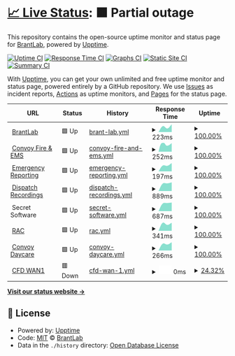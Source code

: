 # [📈 Live Status](https://demo.upptime.js.org): <!--live status--> **🟧 Partial outage**

This repository contains the open-source uptime monitor and status page for [BrantLab](https://demo.upptime.js.org), powered by [Upptime](https://github.com/upptime/upptime).

[![Uptime CI](https://github.com/BrantLab/upptime/workflows/Uptime%20CI/badge.svg)](https://github.com/BrantLab/upptime/actions?query=workflow%3A%22Uptime+CI%22)
[![Response Time CI](https://github.com/BrantLab/upptime/workflows/Response%20Time%20CI/badge.svg)](https://github.com/BrantLab/upptime/actions?query=workflow%3A%22Response+Time+CI%22)
[![Graphs CI](https://github.com/BrantLab/upptime/workflows/Graphs%20CI/badge.svg)](https://github.com/BrantLab/upptime/actions?query=workflow%3A%22Graphs+CI%22)
[![Static Site CI](https://github.com/BrantLab/upptime/workflows/Static%20Site%20CI/badge.svg)](https://github.com/BrantLab/upptime/actions?query=workflow%3A%22Static+Site+CI%22)
[![Summary CI](https://github.com/BrantLab/upptime/workflows/Summary%20CI/badge.svg)](https://github.com/BrantLab/upptime/actions?query=workflow%3A%22Summary+CI%22)

With [Upptime](https://upptime.js.org), you can get your own unlimited and free uptime monitor and status page, powered entirely by a GitHub repository. We use [Issues](https://github.com/BrantLab/upptime/issues) as incident reports, [Actions](https://github.com/BrantLab/upptime/actions) as uptime monitors, and [Pages](https://demo.upptime.js.org) for the status page.

<!--start: status pages-->
<!-- This summary is generated by Upptime (https://github.com/upptime/upptime) -->
<!-- Do not edit this manually, your changes will be overwritten -->
<!-- prettier-ignore -->
| URL | Status | History | Response Time | Uptime |
| --- | ------ | ------- | ------------- | ------ |
| <img alt="" src="https://favicons.githubusercontent.com/brantlab.com" height="13"> [BrantLab](https://brantlab.com) | 🟩 Up | [brant-lab.yml](https://github.com/Brantlab/upptime/commits/HEAD/history/brant-lab.yml) | <details><summary><img alt="Response time graph" src="./graphs/brant-lab/response-time-week.png" height="20"> 223ms</summary><br><a href="https://upptime.brantlab.com/history/brant-lab"><img alt="Response time 223" src="https://img.shields.io/endpoint?url=https%3A%2F%2Fraw.githubusercontent.com%2FBrantlab%2Fupptime%2FHEAD%2Fapi%2Fbrant-lab%2Fresponse-time.json"></a><br><a href="https://upptime.brantlab.com/history/brant-lab"><img alt="24-hour response time 223" src="https://img.shields.io/endpoint?url=https%3A%2F%2Fraw.githubusercontent.com%2FBrantlab%2Fupptime%2FHEAD%2Fapi%2Fbrant-lab%2Fresponse-time-day.json"></a><br><a href="https://upptime.brantlab.com/history/brant-lab"><img alt="7-day response time 223" src="https://img.shields.io/endpoint?url=https%3A%2F%2Fraw.githubusercontent.com%2FBrantlab%2Fupptime%2FHEAD%2Fapi%2Fbrant-lab%2Fresponse-time-week.json"></a><br><a href="https://upptime.brantlab.com/history/brant-lab"><img alt="30-day response time 223" src="https://img.shields.io/endpoint?url=https%3A%2F%2Fraw.githubusercontent.com%2FBrantlab%2Fupptime%2FHEAD%2Fapi%2Fbrant-lab%2Fresponse-time-month.json"></a><br><a href="https://upptime.brantlab.com/history/brant-lab"><img alt="1-year response time 223" src="https://img.shields.io/endpoint?url=https%3A%2F%2Fraw.githubusercontent.com%2FBrantlab%2Fupptime%2FHEAD%2Fapi%2Fbrant-lab%2Fresponse-time-year.json"></a></details> | <details><summary><a href="https://upptime.brantlab.com/history/brant-lab">100.00%</a></summary><a href="https://upptime.brantlab.com/history/brant-lab"><img alt="All-time uptime 100.00%" src="https://img.shields.io/endpoint?url=https%3A%2F%2Fraw.githubusercontent.com%2FBrantlab%2Fupptime%2FHEAD%2Fapi%2Fbrant-lab%2Fuptime.json"></a><br><a href="https://upptime.brantlab.com/history/brant-lab"><img alt="24-hour uptime 100.00%" src="https://img.shields.io/endpoint?url=https%3A%2F%2Fraw.githubusercontent.com%2FBrantlab%2Fupptime%2FHEAD%2Fapi%2Fbrant-lab%2Fuptime-day.json"></a><br><a href="https://upptime.brantlab.com/history/brant-lab"><img alt="7-day uptime 100.00%" src="https://img.shields.io/endpoint?url=https%3A%2F%2Fraw.githubusercontent.com%2FBrantlab%2Fupptime%2FHEAD%2Fapi%2Fbrant-lab%2Fuptime-week.json"></a><br><a href="https://upptime.brantlab.com/history/brant-lab"><img alt="30-day uptime 100.00%" src="https://img.shields.io/endpoint?url=https%3A%2F%2Fraw.githubusercontent.com%2FBrantlab%2Fupptime%2FHEAD%2Fapi%2Fbrant-lab%2Fuptime-month.json"></a><br><a href="https://upptime.brantlab.com/history/brant-lab"><img alt="1-year uptime 100.00%" src="https://img.shields.io/endpoint?url=https%3A%2F%2Fraw.githubusercontent.com%2FBrantlab%2Fupptime%2FHEAD%2Fapi%2Fbrant-lab%2Fuptime-year.json"></a></details>
| <img alt="" src="https://favicons.githubusercontent.com/convoyfireandems.com" height="13"> [Convoy Fire & EMS](https://convoyfireandems.com) | 🟩 Up | [convoy-fire-and-ems.yml](https://github.com/Brantlab/upptime/commits/HEAD/history/convoy-fire-and-ems.yml) | <details><summary><img alt="Response time graph" src="./graphs/convoy-fire-and-ems/response-time-week.png" height="20"> 252ms</summary><br><a href="https://upptime.brantlab.com/history/convoy-fire-and-ems"><img alt="Response time 252" src="https://img.shields.io/endpoint?url=https%3A%2F%2Fraw.githubusercontent.com%2FBrantlab%2Fupptime%2FHEAD%2Fapi%2Fconvoy-fire-and-ems%2Fresponse-time.json"></a><br><a href="https://upptime.brantlab.com/history/convoy-fire-and-ems"><img alt="24-hour response time 252" src="https://img.shields.io/endpoint?url=https%3A%2F%2Fraw.githubusercontent.com%2FBrantlab%2Fupptime%2FHEAD%2Fapi%2Fconvoy-fire-and-ems%2Fresponse-time-day.json"></a><br><a href="https://upptime.brantlab.com/history/convoy-fire-and-ems"><img alt="7-day response time 252" src="https://img.shields.io/endpoint?url=https%3A%2F%2Fraw.githubusercontent.com%2FBrantlab%2Fupptime%2FHEAD%2Fapi%2Fconvoy-fire-and-ems%2Fresponse-time-week.json"></a><br><a href="https://upptime.brantlab.com/history/convoy-fire-and-ems"><img alt="30-day response time 252" src="https://img.shields.io/endpoint?url=https%3A%2F%2Fraw.githubusercontent.com%2FBrantlab%2Fupptime%2FHEAD%2Fapi%2Fconvoy-fire-and-ems%2Fresponse-time-month.json"></a><br><a href="https://upptime.brantlab.com/history/convoy-fire-and-ems"><img alt="1-year response time 252" src="https://img.shields.io/endpoint?url=https%3A%2F%2Fraw.githubusercontent.com%2FBrantlab%2Fupptime%2FHEAD%2Fapi%2Fconvoy-fire-and-ems%2Fresponse-time-year.json"></a></details> | <details><summary><a href="https://upptime.brantlab.com/history/convoy-fire-and-ems">100.00%</a></summary><a href="https://upptime.brantlab.com/history/convoy-fire-and-ems"><img alt="All-time uptime 100.00%" src="https://img.shields.io/endpoint?url=https%3A%2F%2Fraw.githubusercontent.com%2FBrantlab%2Fupptime%2FHEAD%2Fapi%2Fconvoy-fire-and-ems%2Fuptime.json"></a><br><a href="https://upptime.brantlab.com/history/convoy-fire-and-ems"><img alt="24-hour uptime 100.00%" src="https://img.shields.io/endpoint?url=https%3A%2F%2Fraw.githubusercontent.com%2FBrantlab%2Fupptime%2FHEAD%2Fapi%2Fconvoy-fire-and-ems%2Fuptime-day.json"></a><br><a href="https://upptime.brantlab.com/history/convoy-fire-and-ems"><img alt="7-day uptime 100.00%" src="https://img.shields.io/endpoint?url=https%3A%2F%2Fraw.githubusercontent.com%2FBrantlab%2Fupptime%2FHEAD%2Fapi%2Fconvoy-fire-and-ems%2Fuptime-week.json"></a><br><a href="https://upptime.brantlab.com/history/convoy-fire-and-ems"><img alt="30-day uptime 100.00%" src="https://img.shields.io/endpoint?url=https%3A%2F%2Fraw.githubusercontent.com%2FBrantlab%2Fupptime%2FHEAD%2Fapi%2Fconvoy-fire-and-ems%2Fuptime-month.json"></a><br><a href="https://upptime.brantlab.com/history/convoy-fire-and-ems"><img alt="1-year uptime 100.00%" src="https://img.shields.io/endpoint?url=https%3A%2F%2Fraw.githubusercontent.com%2FBrantlab%2Fupptime%2FHEAD%2Fapi%2Fconvoy-fire-and-ems%2Fuptime-year.json"></a></details>
| <img alt="" src="https://favicons.githubusercontent.com/emergencyreporting.com" height="13"> [Emergency Reporting](https://emergencyreporting.com) | 🟩 Up | [emergency-reporting.yml](https://github.com/Brantlab/upptime/commits/HEAD/history/emergency-reporting.yml) | <details><summary><img alt="Response time graph" src="./graphs/emergency-reporting/response-time-week.png" height="20"> 197ms</summary><br><a href="https://upptime.brantlab.com/history/emergency-reporting"><img alt="Response time 197" src="https://img.shields.io/endpoint?url=https%3A%2F%2Fraw.githubusercontent.com%2FBrantlab%2Fupptime%2FHEAD%2Fapi%2Femergency-reporting%2Fresponse-time.json"></a><br><a href="https://upptime.brantlab.com/history/emergency-reporting"><img alt="24-hour response time 197" src="https://img.shields.io/endpoint?url=https%3A%2F%2Fraw.githubusercontent.com%2FBrantlab%2Fupptime%2FHEAD%2Fapi%2Femergency-reporting%2Fresponse-time-day.json"></a><br><a href="https://upptime.brantlab.com/history/emergency-reporting"><img alt="7-day response time 197" src="https://img.shields.io/endpoint?url=https%3A%2F%2Fraw.githubusercontent.com%2FBrantlab%2Fupptime%2FHEAD%2Fapi%2Femergency-reporting%2Fresponse-time-week.json"></a><br><a href="https://upptime.brantlab.com/history/emergency-reporting"><img alt="30-day response time 197" src="https://img.shields.io/endpoint?url=https%3A%2F%2Fraw.githubusercontent.com%2FBrantlab%2Fupptime%2FHEAD%2Fapi%2Femergency-reporting%2Fresponse-time-month.json"></a><br><a href="https://upptime.brantlab.com/history/emergency-reporting"><img alt="1-year response time 197" src="https://img.shields.io/endpoint?url=https%3A%2F%2Fraw.githubusercontent.com%2FBrantlab%2Fupptime%2FHEAD%2Fapi%2Femergency-reporting%2Fresponse-time-year.json"></a></details> | <details><summary><a href="https://upptime.brantlab.com/history/emergency-reporting">100.00%</a></summary><a href="https://upptime.brantlab.com/history/emergency-reporting"><img alt="All-time uptime 100.00%" src="https://img.shields.io/endpoint?url=https%3A%2F%2Fraw.githubusercontent.com%2FBrantlab%2Fupptime%2FHEAD%2Fapi%2Femergency-reporting%2Fuptime.json"></a><br><a href="https://upptime.brantlab.com/history/emergency-reporting"><img alt="24-hour uptime 100.00%" src="https://img.shields.io/endpoint?url=https%3A%2F%2Fraw.githubusercontent.com%2FBrantlab%2Fupptime%2FHEAD%2Fapi%2Femergency-reporting%2Fuptime-day.json"></a><br><a href="https://upptime.brantlab.com/history/emergency-reporting"><img alt="7-day uptime 100.00%" src="https://img.shields.io/endpoint?url=https%3A%2F%2Fraw.githubusercontent.com%2FBrantlab%2Fupptime%2FHEAD%2Fapi%2Femergency-reporting%2Fuptime-week.json"></a><br><a href="https://upptime.brantlab.com/history/emergency-reporting"><img alt="30-day uptime 100.00%" src="https://img.shields.io/endpoint?url=https%3A%2F%2Fraw.githubusercontent.com%2FBrantlab%2Fupptime%2FHEAD%2Fapi%2Femergency-reporting%2Fuptime-month.json"></a><br><a href="https://upptime.brantlab.com/history/emergency-reporting"><img alt="1-year uptime 100.00%" src="https://img.shields.io/endpoint?url=https%3A%2F%2Fraw.githubusercontent.com%2FBrantlab%2Fupptime%2FHEAD%2Fapi%2Femergency-reporting%2Fuptime-year.json"></a></details>
| <img alt="" src="https://favicons.githubusercontent.com/dispatch.brantlab.com" height="13"> [Dispatch Recordings](https://dispatch.brantlab.com) | 🟩 Up | [dispatch-recordings.yml](https://github.com/Brantlab/upptime/commits/HEAD/history/dispatch-recordings.yml) | <details><summary><img alt="Response time graph" src="./graphs/dispatch-recordings/response-time-week.png" height="20"> 889ms</summary><br><a href="https://upptime.brantlab.com/history/dispatch-recordings"><img alt="Response time 889" src="https://img.shields.io/endpoint?url=https%3A%2F%2Fraw.githubusercontent.com%2FBrantlab%2Fupptime%2FHEAD%2Fapi%2Fdispatch-recordings%2Fresponse-time.json"></a><br><a href="https://upptime.brantlab.com/history/dispatch-recordings"><img alt="24-hour response time 889" src="https://img.shields.io/endpoint?url=https%3A%2F%2Fraw.githubusercontent.com%2FBrantlab%2Fupptime%2FHEAD%2Fapi%2Fdispatch-recordings%2Fresponse-time-day.json"></a><br><a href="https://upptime.brantlab.com/history/dispatch-recordings"><img alt="7-day response time 889" src="https://img.shields.io/endpoint?url=https%3A%2F%2Fraw.githubusercontent.com%2FBrantlab%2Fupptime%2FHEAD%2Fapi%2Fdispatch-recordings%2Fresponse-time-week.json"></a><br><a href="https://upptime.brantlab.com/history/dispatch-recordings"><img alt="30-day response time 889" src="https://img.shields.io/endpoint?url=https%3A%2F%2Fraw.githubusercontent.com%2FBrantlab%2Fupptime%2FHEAD%2Fapi%2Fdispatch-recordings%2Fresponse-time-month.json"></a><br><a href="https://upptime.brantlab.com/history/dispatch-recordings"><img alt="1-year response time 889" src="https://img.shields.io/endpoint?url=https%3A%2F%2Fraw.githubusercontent.com%2FBrantlab%2Fupptime%2FHEAD%2Fapi%2Fdispatch-recordings%2Fresponse-time-year.json"></a></details> | <details><summary><a href="https://upptime.brantlab.com/history/dispatch-recordings">100.00%</a></summary><a href="https://upptime.brantlab.com/history/dispatch-recordings"><img alt="All-time uptime 100.00%" src="https://img.shields.io/endpoint?url=https%3A%2F%2Fraw.githubusercontent.com%2FBrantlab%2Fupptime%2FHEAD%2Fapi%2Fdispatch-recordings%2Fuptime.json"></a><br><a href="https://upptime.brantlab.com/history/dispatch-recordings"><img alt="24-hour uptime 100.00%" src="https://img.shields.io/endpoint?url=https%3A%2F%2Fraw.githubusercontent.com%2FBrantlab%2Fupptime%2FHEAD%2Fapi%2Fdispatch-recordings%2Fuptime-day.json"></a><br><a href="https://upptime.brantlab.com/history/dispatch-recordings"><img alt="7-day uptime 100.00%" src="https://img.shields.io/endpoint?url=https%3A%2F%2Fraw.githubusercontent.com%2FBrantlab%2Fupptime%2FHEAD%2Fapi%2Fdispatch-recordings%2Fuptime-week.json"></a><br><a href="https://upptime.brantlab.com/history/dispatch-recordings"><img alt="30-day uptime 100.00%" src="https://img.shields.io/endpoint?url=https%3A%2F%2Fraw.githubusercontent.com%2FBrantlab%2Fupptime%2FHEAD%2Fapi%2Fdispatch-recordings%2Fuptime-month.json"></a><br><a href="https://upptime.brantlab.com/history/dispatch-recordings"><img alt="1-year uptime 100.00%" src="https://img.shields.io/endpoint?url=https%3A%2F%2Fraw.githubusercontent.com%2FBrantlab%2Fupptime%2FHEAD%2Fapi%2Fdispatch-recordings%2Fuptime-year.json"></a></details>
| <img alt="" src="https://favicons.githubusercontent.com/null" height="13"> Secret Software | 🟩 Up | [secret-software.yml](https://github.com/Brantlab/upptime/commits/HEAD/history/secret-software.yml) | <details><summary><img alt="Response time graph" src="./graphs/secret-software/response-time-week.png" height="20"> 687ms</summary><br><a href="https://upptime.brantlab.com/history/secret-software"><img alt="Response time 687" src="https://img.shields.io/endpoint?url=https%3A%2F%2Fraw.githubusercontent.com%2FBrantlab%2Fupptime%2FHEAD%2Fapi%2Fsecret-software%2Fresponse-time.json"></a><br><a href="https://upptime.brantlab.com/history/secret-software"><img alt="24-hour response time 687" src="https://img.shields.io/endpoint?url=https%3A%2F%2Fraw.githubusercontent.com%2FBrantlab%2Fupptime%2FHEAD%2Fapi%2Fsecret-software%2Fresponse-time-day.json"></a><br><a href="https://upptime.brantlab.com/history/secret-software"><img alt="7-day response time 687" src="https://img.shields.io/endpoint?url=https%3A%2F%2Fraw.githubusercontent.com%2FBrantlab%2Fupptime%2FHEAD%2Fapi%2Fsecret-software%2Fresponse-time-week.json"></a><br><a href="https://upptime.brantlab.com/history/secret-software"><img alt="30-day response time 687" src="https://img.shields.io/endpoint?url=https%3A%2F%2Fraw.githubusercontent.com%2FBrantlab%2Fupptime%2FHEAD%2Fapi%2Fsecret-software%2Fresponse-time-month.json"></a><br><a href="https://upptime.brantlab.com/history/secret-software"><img alt="1-year response time 687" src="https://img.shields.io/endpoint?url=https%3A%2F%2Fraw.githubusercontent.com%2FBrantlab%2Fupptime%2FHEAD%2Fapi%2Fsecret-software%2Fresponse-time-year.json"></a></details> | <details><summary><a href="https://upptime.brantlab.com/history/secret-software">100.00%</a></summary><a href="https://upptime.brantlab.com/history/secret-software"><img alt="All-time uptime 100.00%" src="https://img.shields.io/endpoint?url=https%3A%2F%2Fraw.githubusercontent.com%2FBrantlab%2Fupptime%2FHEAD%2Fapi%2Fsecret-software%2Fuptime.json"></a><br><a href="https://upptime.brantlab.com/history/secret-software"><img alt="24-hour uptime 100.00%" src="https://img.shields.io/endpoint?url=https%3A%2F%2Fraw.githubusercontent.com%2FBrantlab%2Fupptime%2FHEAD%2Fapi%2Fsecret-software%2Fuptime-day.json"></a><br><a href="https://upptime.brantlab.com/history/secret-software"><img alt="7-day uptime 100.00%" src="https://img.shields.io/endpoint?url=https%3A%2F%2Fraw.githubusercontent.com%2FBrantlab%2Fupptime%2FHEAD%2Fapi%2Fsecret-software%2Fuptime-week.json"></a><br><a href="https://upptime.brantlab.com/history/secret-software"><img alt="30-day uptime 100.00%" src="https://img.shields.io/endpoint?url=https%3A%2F%2Fraw.githubusercontent.com%2FBrantlab%2Fupptime%2FHEAD%2Fapi%2Fsecret-software%2Fuptime-month.json"></a><br><a href="https://upptime.brantlab.com/history/secret-software"><img alt="1-year uptime 100.00%" src="https://img.shields.io/endpoint?url=https%3A%2F%2Fraw.githubusercontent.com%2FBrantlab%2Fupptime%2FHEAD%2Fapi%2Fsecret-software%2Fuptime-year.json"></a></details>
| <img alt="" src="https://favicons.githubusercontent.com/rac.grunetworks.xyz" height="13"> [RAC](https://rac.grunetworks.xyz) | 🟩 Up | [rac.yml](https://github.com/Brantlab/upptime/commits/HEAD/history/rac.yml) | <details><summary><img alt="Response time graph" src="./graphs/rac/response-time-week.png" height="20"> 341ms</summary><br><a href="https://upptime.brantlab.com/history/rac"><img alt="Response time 341" src="https://img.shields.io/endpoint?url=https%3A%2F%2Fraw.githubusercontent.com%2FBrantlab%2Fupptime%2FHEAD%2Fapi%2Frac%2Fresponse-time.json"></a><br><a href="https://upptime.brantlab.com/history/rac"><img alt="24-hour response time 341" src="https://img.shields.io/endpoint?url=https%3A%2F%2Fraw.githubusercontent.com%2FBrantlab%2Fupptime%2FHEAD%2Fapi%2Frac%2Fresponse-time-day.json"></a><br><a href="https://upptime.brantlab.com/history/rac"><img alt="7-day response time 341" src="https://img.shields.io/endpoint?url=https%3A%2F%2Fraw.githubusercontent.com%2FBrantlab%2Fupptime%2FHEAD%2Fapi%2Frac%2Fresponse-time-week.json"></a><br><a href="https://upptime.brantlab.com/history/rac"><img alt="30-day response time 341" src="https://img.shields.io/endpoint?url=https%3A%2F%2Fraw.githubusercontent.com%2FBrantlab%2Fupptime%2FHEAD%2Fapi%2Frac%2Fresponse-time-month.json"></a><br><a href="https://upptime.brantlab.com/history/rac"><img alt="1-year response time 341" src="https://img.shields.io/endpoint?url=https%3A%2F%2Fraw.githubusercontent.com%2FBrantlab%2Fupptime%2FHEAD%2Fapi%2Frac%2Fresponse-time-year.json"></a></details> | <details><summary><a href="https://upptime.brantlab.com/history/rac">100.00%</a></summary><a href="https://upptime.brantlab.com/history/rac"><img alt="All-time uptime 100.00%" src="https://img.shields.io/endpoint?url=https%3A%2F%2Fraw.githubusercontent.com%2FBrantlab%2Fupptime%2FHEAD%2Fapi%2Frac%2Fuptime.json"></a><br><a href="https://upptime.brantlab.com/history/rac"><img alt="24-hour uptime 100.00%" src="https://img.shields.io/endpoint?url=https%3A%2F%2Fraw.githubusercontent.com%2FBrantlab%2Fupptime%2FHEAD%2Fapi%2Frac%2Fuptime-day.json"></a><br><a href="https://upptime.brantlab.com/history/rac"><img alt="7-day uptime 100.00%" src="https://img.shields.io/endpoint?url=https%3A%2F%2Fraw.githubusercontent.com%2FBrantlab%2Fupptime%2FHEAD%2Fapi%2Frac%2Fuptime-week.json"></a><br><a href="https://upptime.brantlab.com/history/rac"><img alt="30-day uptime 100.00%" src="https://img.shields.io/endpoint?url=https%3A%2F%2Fraw.githubusercontent.com%2FBrantlab%2Fupptime%2FHEAD%2Fapi%2Frac%2Fuptime-month.json"></a><br><a href="https://upptime.brantlab.com/history/rac"><img alt="1-year uptime 100.00%" src="https://img.shields.io/endpoint?url=https%3A%2F%2Fraw.githubusercontent.com%2FBrantlab%2Fupptime%2FHEAD%2Fapi%2Frac%2Fuptime-year.json"></a></details>
| <img alt="" src="https://favicons.githubusercontent.com/convoydaycare.com" height="13"> [Convoy Daycare](https://Convoydaycare.com) | 🟩 Up | [convoy-daycare.yml](https://github.com/Brantlab/upptime/commits/HEAD/history/convoy-daycare.yml) | <details><summary><img alt="Response time graph" src="./graphs/convoy-daycare/response-time-week.png" height="20"> 266ms</summary><br><a href="https://upptime.brantlab.com/history/convoy-daycare"><img alt="Response time 266" src="https://img.shields.io/endpoint?url=https%3A%2F%2Fraw.githubusercontent.com%2FBrantlab%2Fupptime%2FHEAD%2Fapi%2Fconvoy-daycare%2Fresponse-time.json"></a><br><a href="https://upptime.brantlab.com/history/convoy-daycare"><img alt="24-hour response time 266" src="https://img.shields.io/endpoint?url=https%3A%2F%2Fraw.githubusercontent.com%2FBrantlab%2Fupptime%2FHEAD%2Fapi%2Fconvoy-daycare%2Fresponse-time-day.json"></a><br><a href="https://upptime.brantlab.com/history/convoy-daycare"><img alt="7-day response time 266" src="https://img.shields.io/endpoint?url=https%3A%2F%2Fraw.githubusercontent.com%2FBrantlab%2Fupptime%2FHEAD%2Fapi%2Fconvoy-daycare%2Fresponse-time-week.json"></a><br><a href="https://upptime.brantlab.com/history/convoy-daycare"><img alt="30-day response time 266" src="https://img.shields.io/endpoint?url=https%3A%2F%2Fraw.githubusercontent.com%2FBrantlab%2Fupptime%2FHEAD%2Fapi%2Fconvoy-daycare%2Fresponse-time-month.json"></a><br><a href="https://upptime.brantlab.com/history/convoy-daycare"><img alt="1-year response time 266" src="https://img.shields.io/endpoint?url=https%3A%2F%2Fraw.githubusercontent.com%2FBrantlab%2Fupptime%2FHEAD%2Fapi%2Fconvoy-daycare%2Fresponse-time-year.json"></a></details> | <details><summary><a href="https://upptime.brantlab.com/history/convoy-daycare">100.00%</a></summary><a href="https://upptime.brantlab.com/history/convoy-daycare"><img alt="All-time uptime 100.00%" src="https://img.shields.io/endpoint?url=https%3A%2F%2Fraw.githubusercontent.com%2FBrantlab%2Fupptime%2FHEAD%2Fapi%2Fconvoy-daycare%2Fuptime.json"></a><br><a href="https://upptime.brantlab.com/history/convoy-daycare"><img alt="24-hour uptime 100.00%" src="https://img.shields.io/endpoint?url=https%3A%2F%2Fraw.githubusercontent.com%2FBrantlab%2Fupptime%2FHEAD%2Fapi%2Fconvoy-daycare%2Fuptime-day.json"></a><br><a href="https://upptime.brantlab.com/history/convoy-daycare"><img alt="7-day uptime 100.00%" src="https://img.shields.io/endpoint?url=https%3A%2F%2Fraw.githubusercontent.com%2FBrantlab%2Fupptime%2FHEAD%2Fapi%2Fconvoy-daycare%2Fuptime-week.json"></a><br><a href="https://upptime.brantlab.com/history/convoy-daycare"><img alt="30-day uptime 100.00%" src="https://img.shields.io/endpoint?url=https%3A%2F%2Fraw.githubusercontent.com%2FBrantlab%2Fupptime%2FHEAD%2Fapi%2Fconvoy-daycare%2Fuptime-month.json"></a><br><a href="https://upptime.brantlab.com/history/convoy-daycare"><img alt="1-year uptime 100.00%" src="https://img.shields.io/endpoint?url=https%3A%2F%2Fraw.githubusercontent.com%2FBrantlab%2Fupptime%2FHEAD%2Fapi%2Fconvoy-daycare%2Fuptime-year.json"></a></details>
| <img alt="" src="https://favicons.githubusercontent.com/null" height="13"> [CFD WAN1](wan1.convoyfireandems.com) | 🟥 Down | [cfd-wan-1.yml](https://github.com/Brantlab/upptime/commits/HEAD/history/cfd-wan-1.yml) | <details><summary><img alt="Response time graph" src="./graphs/cfd-wan-1/response-time-week.png" height="20"> 0ms</summary><br><a href="https://upptime.brantlab.com/history/cfd-wan-1"><img alt="Response time 0" src="https://img.shields.io/endpoint?url=https%3A%2F%2Fraw.githubusercontent.com%2FBrantlab%2Fupptime%2FHEAD%2Fapi%2Fcfd-wan-1%2Fresponse-time.json"></a><br><a href="https://upptime.brantlab.com/history/cfd-wan-1"><img alt="24-hour response time 0" src="https://img.shields.io/endpoint?url=https%3A%2F%2Fraw.githubusercontent.com%2FBrantlab%2Fupptime%2FHEAD%2Fapi%2Fcfd-wan-1%2Fresponse-time-day.json"></a><br><a href="https://upptime.brantlab.com/history/cfd-wan-1"><img alt="7-day response time 0" src="https://img.shields.io/endpoint?url=https%3A%2F%2Fraw.githubusercontent.com%2FBrantlab%2Fupptime%2FHEAD%2Fapi%2Fcfd-wan-1%2Fresponse-time-week.json"></a><br><a href="https://upptime.brantlab.com/history/cfd-wan-1"><img alt="30-day response time 0" src="https://img.shields.io/endpoint?url=https%3A%2F%2Fraw.githubusercontent.com%2FBrantlab%2Fupptime%2FHEAD%2Fapi%2Fcfd-wan-1%2Fresponse-time-month.json"></a><br><a href="https://upptime.brantlab.com/history/cfd-wan-1"><img alt="1-year response time 0" src="https://img.shields.io/endpoint?url=https%3A%2F%2Fraw.githubusercontent.com%2FBrantlab%2Fupptime%2FHEAD%2Fapi%2Fcfd-wan-1%2Fresponse-time-year.json"></a></details> | <details><summary><a href="https://upptime.brantlab.com/history/cfd-wan-1">24.32%</a></summary><a href="https://upptime.brantlab.com/history/cfd-wan-1"><img alt="All-time uptime 24.32%" src="https://img.shields.io/endpoint?url=https%3A%2F%2Fraw.githubusercontent.com%2FBrantlab%2Fupptime%2FHEAD%2Fapi%2Fcfd-wan-1%2Fuptime.json"></a><br><a href="https://upptime.brantlab.com/history/cfd-wan-1"><img alt="24-hour uptime 24.32%" src="https://img.shields.io/endpoint?url=https%3A%2F%2Fraw.githubusercontent.com%2FBrantlab%2Fupptime%2FHEAD%2Fapi%2Fcfd-wan-1%2Fuptime-day.json"></a><br><a href="https://upptime.brantlab.com/history/cfd-wan-1"><img alt="7-day uptime 24.32%" src="https://img.shields.io/endpoint?url=https%3A%2F%2Fraw.githubusercontent.com%2FBrantlab%2Fupptime%2FHEAD%2Fapi%2Fcfd-wan-1%2Fuptime-week.json"></a><br><a href="https://upptime.brantlab.com/history/cfd-wan-1"><img alt="30-day uptime 24.32%" src="https://img.shields.io/endpoint?url=https%3A%2F%2Fraw.githubusercontent.com%2FBrantlab%2Fupptime%2FHEAD%2Fapi%2Fcfd-wan-1%2Fuptime-month.json"></a><br><a href="https://upptime.brantlab.com/history/cfd-wan-1"><img alt="1-year uptime 24.32%" src="https://img.shields.io/endpoint?url=https%3A%2F%2Fraw.githubusercontent.com%2FBrantlab%2Fupptime%2FHEAD%2Fapi%2Fcfd-wan-1%2Fuptime-year.json"></a></details>

<!--end: status pages-->

[**Visit our status website →**](https://demo.upptime.js.org)

## 📄 License

- Powered by: [Upptime](https://github.com/upptime/upptime)
- Code: [MIT](./LICENSE) © [BrantLab](https://demo.upptime.js.org)
- Data in the `./history` directory: [Open Database License](https://opendatacommons.org/licenses/odbl/1-0/)
